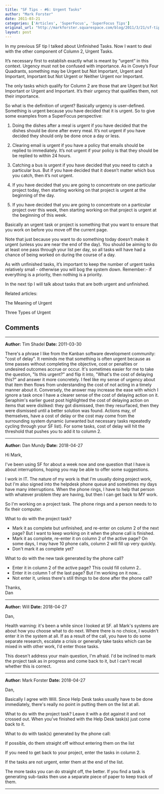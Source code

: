 ```yaml
---
title: "SF Tips - #6: Urgent Tasks"
author: "Mark Forster"
date: 2011-03-21
categories: ['Articles', 'SuperFocus', 'SuperFocus Tips']
original_url: "http://markforster.squarespace.com/blog/2011/3/21/sf-tips-6-urgent-tasks.html"
layout: post
---
```


In my previous SF tip I talked about Unfinished Tasks. Now I want to deal with the other component of Column 2, Urgent Tasks.

It’s necessary first to establish exactly what is meant by “urgent” in this context. Urgency must not be confused with importance. As in Covey’s Four Quadrants, something may be Urgent but Not Important, Urgent and Important, Important but Not Urgent or Neither Urgent nor Important.

The only tasks which qualify for Column 2 are those that are Urgent but Not Important or Urgent and Important. It’s their urgency that qualifies them, not their importance.

So what is the definition of urgent? Basically urgency is user-defined. Something is urgent because you have decided that it is urgent. So to give some examples from a SuperFocus perspective:

1) Doing the dishes after a meal is urgent if you have decided that the dishes should be done after every meal. It’s not urgent if you have decided they should only be done once a day or less.

2) Clearing email is urgent if you have a policy that emails should be replied to immediately. It’s not urgent if your policy is that they should be be replied to within 24 hours.

3) Catching a bus is urgent if you have decided that you need to catch a particular bus. But if you have decided that it doesn’t matter which bus you catch, then it’s not urgent.

4) If you have decided that you are going to concentrate on one particular project today, then starting working on that project is urgent at the beginning of the day.

5) If you have decided that you are going to concentrate on a particular project over this week, then starting working on that project is urgent at the beginning of this week.

Basically an urgent task or project is something that you want to ensure that you work on before you move off the current page.

Note that just because you want to do something today doesn’t make it urgent (unless you are near the end of the day). You should be aiming to do at least one pass through your list per day, so all tasks will have had a chance of being worked on during the course of a day.

As with unfinished tasks, it’s important to keep the number of urgent tasks relatively small - otherwise you will bog the system down. Remember:- if everything is a priority, then nothing is a priority.

In the next tip I will talk about tasks that are both urgent and unfinished.

Related articles:

The Meaning of Urgent

Three Types of Urgent


## Comments

---

**Author:** Tim Shadel
**Date:** 2011-03-30

There's a phrase I like from the Kanban software development community: "cost of delay". It reminds me that something is often urgent because as time passes without completing the objective, cost or penalties or undesired outcomes accrue or occur. It's sometimes easier for me to take the question, "Is this urgent?" and flip it into, "What's the cost of delaying this?" and answer it more concretely. I feel like my sense of urgency about that item then flows from understanding the cost of not acting in a timely manner about it. Conversely, the answer may increase the ease with which I ignore a task once I have a clearer sense of the cost of delaying action on it. Seraphim's earlier guest post highlighted the cost of delaying action on items that were disliked: they got dismissed, then they resurfaced, then they were dismissed until a better solution was found. Actions may, of themselves, have a cost of delay or the cost may come from the surrounding system dynamic (unwanted but necessary tasks repeatedly cycling through your SF list). For some tasks, cost of delay will hit the threshold that pushes you to add it to column 2.

---

**Author:** Dan Mundy
**Date:** 2018-04-27

Hi Mark,  
  
I've been using SF for about a week now and one question that I have is about interruptions, hoping you may be able to offer some suggestions.  
  
I work in IT. The nature of my work is that I'm usually doing project work, but I'm also signed into the helpdesk phone queue and sometimes my days have many interruptions. When the phone rings, I have to help that person with whatever problem they are having, but then I can get back to MY work.  
  
So I'm working on a project task. The phone rings and a person needs to to fix their computer.  
  
What to do with the project task?  
- Mark it as complete but unfinished, and re-enter on column 2 of the next page? But I want to keep working on it when the phone call is finished.  
- Mark it as complete, re-enter it on column 2 of the active page? On some days, I may have 10 phone calls, column 2 will fill up very quickly.  
- Don't mark it as complete yet?  
  
What to do with the new task generated by the phone call?  
- Enter it in column 2 of the active page? This could fill column 2..  
- Enter it in column 1 of the last page? But I'm working on it now...  
- Not enter it, unless there's still things to be done after the phone call?  
  
Thanks,  
Dan

---

**Author:** Will
**Date:** 2018-04-27

Dan,  
  
Health warning: it's been a while since I looked at SF. all Mark's systems are about how you choose what to do next. Where there is no choice, I wouldn't enter it in the system at all. If as a result of the call, you have to do some separate research, escalate a crisis or generally take tasks which can be mixed in with other work, I'd enter those tasks.  
  
This doesn't address your main question, I'm afraid. I'd be inclined to mark the project task as in progress and come back to it, but I can't recall whether this is correct.

---

**Author:** Mark Forster
**Date:** 2018-04-27

Dan,  
  
Basically I agree with Will. Since Help Desk tasks usually have to be done immediately, there's really no point in putting them on the list at all.  
  
What to do with the project task? Leave it with a dot against it and not crossed out. When you've finished with the Help Desk task(s) just come back to it.  
  
What to do with task(s) generated by the phone call:  
  
If possible, do them straight off without entering them on the list  
  
If you need to get back to your project, enter the tasks in column 2.  
  
If the tasks are not urgent, enter them at the end of the list.  
  
The more tasks you can do straight off, the better. If you find a task is generating sub-tasks then use a separate piece of paper to keep track of them.

---
